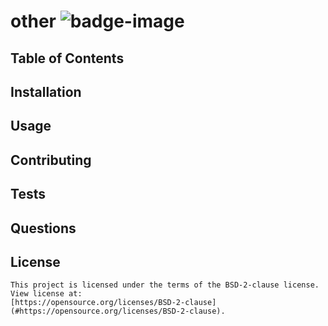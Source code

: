 
# other ![badge-image](https://img.shields.io/static/v1?label=license&message=BSD-2-clause&color=blue)
  


## Table of Contents
[](#)

## Installation
   

## Usage
   

## Contributing
   

## Tests
   

## Questions
   

## License
    This project is licensed under the terms of the BSD-2-clause license. View license at:
    [https://opensource.org/licenses/BSD-2-clause](#https://opensource.org/licenses/BSD-2-clause).
